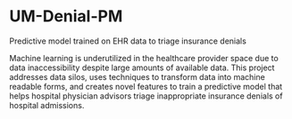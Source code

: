 # UM-Denial-PM
Predictive model trained on EHR data to triage insurance denials

Machine learning is underutilized in the healthcare provider space due to data inaccessibility despite large amounts of available data.
This project addresses data silos, uses techniques to transform data into machine readable forms, and creates novel features to train a predictive model that helps hospital physician advisors triage inappropriate insurance denials of hospital admissions.  
